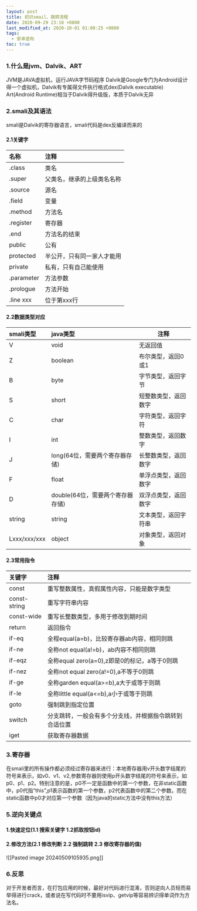```yaml
---
layout: post
title: 初识smail、跳转流程
date: 2020-09-29 23:18 +0800
last_modified_at: 2020-10-01 01:08:25 +0800
tags:
  - 安卓逆向
toc: true
---
```

### 1.什么是jvm、Dalvik、ART
JVM是JAVA虚拟机，运行JAVA字节码程序
Dalvik是Google专门为Android设计得一个虚拟机，Dalvik有专属得文件执行格式dex(Dalvik executable)
Art(Android Runtime)相当于Dalvik得升级版，本质于Dalvik无异
### 2.smali及其语法
smali是Dalvik的寄存器语言，smali代码是dex反编译而来的
#### 2.1关键字

| 名称         | 注释            |
| :--------- | :------------ |
| .class     | 类名            |
| .super     | 父类名，继承的上级类名名称 |
| .source    | 源名            |
| .field     | 变量            |
| .method    | 方法名           |
| .register  | 寄存器           |
| .end       | 方法名的结束        |
| public     | 公有            |
| protected  | 半公开，只有同一家人才能用 |
| private    | 私有，只有自己能使用    |
| .parameter | 方法参数          |
| .prologue  | 方法开始          |
| .line xxx  | 位于第xxx行       |
#### 2.2数据类型对应
| smali类型      | java类型                | 注释         |
| :----------- | :-------------------- | ---------- |
| V            | void                  | 无返回值       |
| Z            | boolean               | 布尔类型，返回0或1 |
| B            | byte                  | 字节类型，返回字节  |
| S            | short                 | 短整数类型，返回数字 |
| C            | char                  | 字符类型，返回字符  |
| I            | int                   | 整数类型，返回数字  |
| J            | long(64位，需要两个寄存器存储)   | 长整数类型，返回数字 |
| F            | float                 | 单浮点类型，返回数字 |
| D            | double(64位，需要两个寄存器存储) | 双浮点类型，返回数字 |
| string       | string                | 文本类型，返回字符串 |
| Lxxx/xxx/xxx | object                | 对象类型，返回对象  |
#### 2.3常用指令

| 关键字          | 注释                               |
| :----------- | :------------------------------- |
| const        | 重写整数属性，真假属性内容，只能是数字类型            |
| const-string | 重写字符串内容                          |
| const-wide   | 重写长整数类型，多用于修改到期时间                |
| return       | 返回指令                             |
| if-eq        | 全程equal(a=b)，比较寄存器ab内容，相同则跳      |
| if-ne        | 全称not equal(a!=b)，ab内容不相同则跳      |
| if-eqz       | 全称equal zero(a=0),z即是0的标记，a等于0则跳 |
| if-nez       | 全称not equal zero(a!=0),a不等于0则跳   |
| if-ge        | 全称garden equal(a>=b),a大于或等于则跳    |
| if-le        | 全称little equal(a<=b),a小于或等于则跳    |
| goto         | 强制跳到指定位置                         |
| switch       | 分支跳转，一般会有多个分支线，并根据指令跳转到合适位置      |
| iget         | 获取寄存器数据                          |

### 3.寄存器
在smali里的所有操作都必须经过寄存器来进行：本地寄存器用v开头数字结尾的符号来表示，如v0、v1、v2,参数寄存器则使用p开头数字结尾的符号来表示，如p0、p1、p2。特别注意的是，p0不一定是函数中的第一个参数，在非static函数中，p0代指“this”,p1表示函数的第一个参数，p2代表函数中的第二个参数。而在static函数中p0才对应第一个参数（因为java的static方法中没有this方法）

### 5.逆向关键点
#### 1.快速定位(1.1 搜索关键字 1.2抓取按钮id)
#### 2.修改方法(2.1 修改判断 2.2 强制跳转 2.3 修改寄存器的值)

![[Pasted image 20240509105935.png]]

### 6.反思
对于开发者而言，在打包应用的时候，最好对代码进行混淆，否则逆向人员轻而易举得进行crack，或者说在写代码时不要用isvip、getvip等容易辨识得单词作为方法名。

